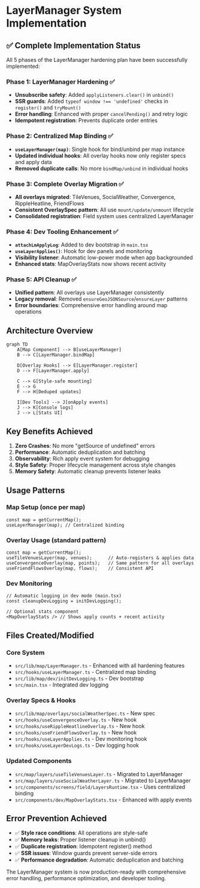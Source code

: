 # LayerManager System Implementation

## ✅ Complete Implementation Status

All 5 phases of the LayerManager hardening plan have been successfully implemented:

### Phase 1: LayerManager Hardening ✅
- **Unsubscribe safety**: Added `applyListeners.clear()` in `unbind()` 
- **SSR guards**: Added `typeof window !== 'undefined'` checks in `register()` and `tryMount()`
- **Error handling**: Enhanced with proper `cancelPending()` and retry logic
- **Idempotent registration**: Prevents duplicate order entries

### Phase 2: Centralized Map Binding ✅
- **`useLayerManager(map)`**: Single hook for bind/unbind per map instance
- **Updated individual hooks**: All overlay hooks now only register specs and apply data
- **Removed duplicate calls**: No more `bindMap/unbind` in individual hooks

### Phase 3: Complete Overlay Migration ✅
- **All overlays migrated**: TileVenues, SocialWeather, Convergence, RippleHeatline, FriendFlows
- **Consistent OverlaySpec pattern**: All use `mount/update/unmount` lifecycle
- **Consolidated registration**: Field system uses centralized LayerManager

### Phase 4: Dev Tooling Enhancement ✅
- **`attachLmApplyLog`**: Added to dev bootstrap in `main.tsx`
- **`useLayerApplies()`**: Hook for dev panels and monitoring
- **Visibility listener**: Automatic low-power mode when app backgrounded
- **Enhanced stats**: MapOverlayStats now shows recent activity

### Phase 5: API Cleanup ✅
- **Unified pattern**: All overlays use LayerManager consistently
- **Legacy removal**: Removed `ensureGeoJSONSource`/`ensureLayer` patterns
- **Error boundaries**: Comprehensive error handling around map operations

## Architecture Overview

```mermaid
graph TD
    A[Map Component] --> B[useLayerManager]
    B --> C[LayerManager.bindMap]
    
    D[Overlay Hooks] --> E[LayerManager.register]
    D --> F[LayerManager.apply]
    
    C --> G[Style-safe mounting]
    E --> G
    F --> H[Deduped updates]
    
    I[Dev Tools] --> J[onApply events]
    J --> K[Console logs]
    J --> L[Stats UI]
```

## Key Benefits Achieved

1. **Zero Crashes**: No more "getSource of undefined" errors
2. **Performance**: Automatic deduplication and batching
3. **Observability**: Rich apply event system for debugging
4. **Style Safety**: Proper lifecycle management across style changes
5. **Memory Safety**: Automatic cleanup prevents listener leaks

## Usage Patterns

### Map Setup (once per map)
```tsx
const map = getCurrentMap();
useLayerManager(map); // Centralized binding
```

### Overlay Usage (standard pattern)
```tsx
const map = getCurrentMap();
useTileVenuesLayer(map, venues);      // Auto-registers & applies data
useConvergenceOverlay(map, points);   // Same pattern for all overlays
useFriendFlowsOverlay(map, flows);    // Consistent API
```

### Dev Monitoring
```tsx
// Automatic logging in dev mode (main.tsx)
const cleanupDevLogging = initDevLogging();

// Optional stats component
<MapOverlayStats /> // Shows apply counts + recent activity
```

## Files Created/Modified

### Core System
- `src/lib/map/LayerManager.ts` - Enhanced with all hardening features
- `src/hooks/useLayerManager.ts` - Centralized map binding
- `src/lib/map/dev/initDevLogging.ts` - Dev bootstrap
- `src/main.tsx` - Integrated dev logging

### Overlay Specs & Hooks
- `src/lib/map/overlays/socialWeatherSpec.ts` - New spec
- `src/hooks/useConvergenceOverlay.ts` - New hook
- `src/hooks/useRippleHeatlineOverlay.ts` - New hook  
- `src/hooks/useFriendFlowsOverlay.ts` - New hook
- `src/hooks/useLayerApplies.ts` - Dev monitoring hook
- `src/hooks/useLayerDevLogs.ts` - Dev logging hook

### Updated Components
- `src/map/layers/useTileVenuesLayer.ts` - Migrated to LayerManager
- `src/map/layers/useSocialWeatherLayer.ts` - Migrated to LayerManager
- `src/components/screens/field/LayersRuntime.tsx` - Uses centralized binding
- `src/components/dev/MapOverlayStats.tsx` - Enhanced with apply events

## Error Prevention Achieved

- ✅ **Style race conditions**: All operations are style-safe
- ✅ **Memory leaks**: Proper listener cleanup in unbind()
- ✅ **Duplicate registration**: Idempotent register() method
- ✅ **SSR issues**: Window guards prevent server-side errors
- ✅ **Performance degradation**: Automatic deduplication and batching

The LayerManager system is now production-ready with comprehensive error handling, performance optimization, and developer tooling.